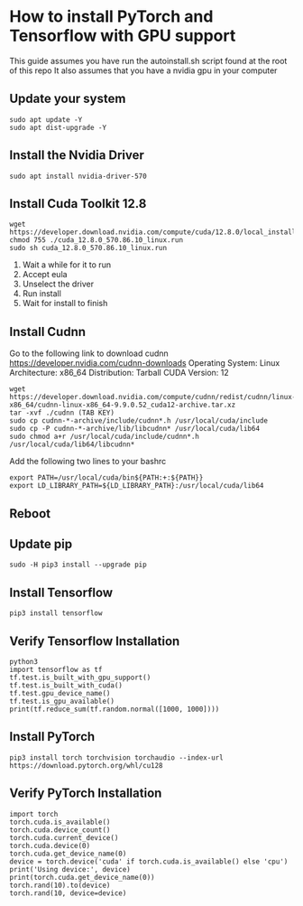 # How to install PyTorch and Tensorflow with GPU support
This guide assumes you have run the autoinstall.sh script found at the root of this repo
It also assumes that you have a nvidia gpu in your computer

## Update your system
```
sudo apt update -Y
sudo apt dist-upgrade -Y
```

## Install the Nvidia Driver
```
sudo apt install nvidia-driver-570
```

## Install Cuda Toolkit 12.8
```
wget https://developer.download.nvidia.com/compute/cuda/12.8.0/local_installers/cuda_12.8.0_570.86.10_linux.run
chmod 755 ./cuda_12.8.0_570.86.10_linux.run
sudo sh cuda_12.8.0_570.86.10_linux.run
```
1. Wait a while for it to run
2. Accept eula
3. Unselect the driver
4. Run install
5. Wait for install to finish

## Install Cudnn
Go to the following link to download cudnn https://developer.nvidia.com/cudnn-downloads
Operating System: Linux
Architecture: x86_64
Distribution: Tarball
CUDA Version: 12
```
wget https://developer.download.nvidia.com/compute/cudnn/redist/cudnn/linux-x86_64/cudnn-linux-x86_64-9.9.0.52_cuda12-archive.tar.xz
tar -xvf ./cudnn (TAB KEY)
sudo cp cudnn-*-archive/include/cudnn*.h /usr/local/cuda/include
sudo cp -P cudnn-*-archive/lib/libcudnn* /usr/local/cuda/lib64
sudo chmod a+r /usr/local/cuda/include/cudnn*.h /usr/local/cuda/lib64/libcudnn*
```
Add the following two lines to your bashrc
```
export PATH=/usr/local/cuda/bin${PATH:+:${PATH}}
export LD_LIBRARY_PATH=${LD_LIBRARY_PATH}:/usr/local/cuda/lib64
```

## Reboot

## Update pip
```
sudo -H pip3 install --upgrade pip
```

## Install Tensorflow
```
pip3 install tensorflow
```

## Verify Tensorflow Installation
```
python3
import tensorflow as tf
tf.test.is_built_with_gpu_support()
tf.test.is_built_with_cuda()
tf.test.gpu_device_name()
tf.test.is_gpu_available()
print(tf.reduce_sum(tf.random.normal([1000, 1000]))) 
```

## Install PyTorch
```
pip3 install torch torchvision torchaudio --index-url https://download.pytorch.org/whl/cu128
```

## Verify PyTorch Installation
```
import torch
torch.cuda.is_available()
torch.cuda.device_count()
torch.cuda.current_device()
torch.cuda.device(0)
torch.cuda.get_device_name(0)
device = torch.device('cuda' if torch.cuda.is_available() else 'cpu')
print('Using device:', device)
print(torch.cuda.get_device_name(0))
torch.rand(10).to(device)
torch.rand(10, device=device)
```
